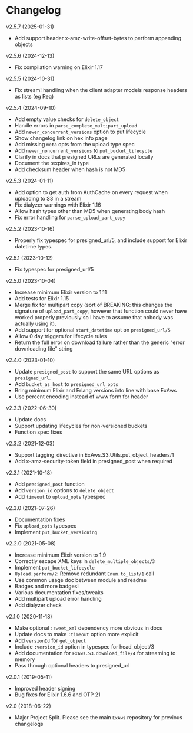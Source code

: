 # Changelog

v2.5.7 (2025-01-31)

- Add support header x-amz-write-offset-bytes to perform appending objects

v2.5.6 (2024-12-13)

- Fix compilation warning on Elixir 1.17

v2.5.5 (2024-10-31)

- Fix stream! handling when the client adapter models response headers as lists (eg Req)

v2.5.4 (2024-09-10)

- Add empty value checks for `delete_object`
- Handle errors in `parse_complete_multipart_upload`
- Add `newer_concurrent_versions` option to put lifecycle
- Show changelog link on hex info page
- Add missing `meta` opts from the upload type spec
- Add `newer_noncurrent_versions` to `put_bucket_lifecycle`
- Clarify in docs that presigned URLs are generated locally
- Document the :expires_in type
- Add checksum header when hash is not MD5

v2.5.3 (2024-01-11)

- Add option to get auth from AuthCache on every request when uploading to S3 in a stream
- Fix dialyzer warnings with Elixir 1.16
- Allow hash types other than MD5 when generating body hash
- Fix error handling for `parse_upload_part_copy`

v2.5.2 (2023-10-16)

- Properly fix typespec for presigned_url/5, and include support for Elixir datetime types.

v2.5.1 (2023-10-12)

- Fix typespec for presigned_url/5

v2.5.0 (2023-10-04)

- Increase minimum Elixir version to 1.11
- Add tests for Elixir 1.15
- Merge fix for multipart copy (sort of BREAKING: this changes the signature of
 `upload_part_copy`, however that function could never have worked properly previously so I have
 to assume that nobody was actually using it).
- Add support for optional `start_datetime` opt on `presigned_url/5`
- Allow 0 day triggers for lifecycle rules
- Return the full error on download failure rather than the generic "error downloading file" string

v2.4.0 (2023-01-10)

- Update `presigned_post` to support the same URL options as `presigned_url`.
- Add `bucket_as_host` to `presigned_url_opts`
- Bring minimum Elixir and Erlang versions into line with base ExAws
- Use percent encoding instead of www form for header

v2.3.3 (2022-06-30)

- Update docs
- Support updating lifecycles for non-versioned buckets
- Function spec fixes

v2.3.2 (2021-12-03)
- Support tagging_directive in ExAws.S3.Utils.put_object_headers/1
- Add x-amz-security-token field in presigned_post when required

v2.3.1 (2021-10-18)

- Add `presigned_post` function
- Add `version_id` options to `delete_object`
- Add `timeout` to `upload_opts` typespec

v2.3.0 (2021-07-26)

- Documentation fixes
- Fix `upload_opts` typespec
- Implement `put_bucket_versioning`

v2.2.0 (2021-05-08)

- Increase minimum Elixir version to 1.9
- Correctly escape XML keys in `delete_multiple_objects/3`
- Implement `put_bucket_lifecycle`
- `Upload.perform/2`: Remove redundant `Enum.to_list/1` call
- Use common usage doc between module and readme
- Badges and more badges!
- Various documentation fixes/tweaks
- Add multipart upload error handling
- Add dialyzer check

v2.1.0 (2020-11-18)

- Make optional `:sweet_xml` dependency more obvious in docs
- Update docs to make `:timeout` option more explicit
- Add `versionId` for `get_object`
- Include `:version_id` option in typespec for head_object/3
- Add documentation for `ExAws.S3.download_file/4` for streaming to memory
- Pass through optional headers to presigned_url

v2.0.1 (2019-05-11)

- Improved header signing
- Bug fixes for Elixir 1.6.6 and OTP 21

v2.0 (2018-06-22)

- Major Project Split. Please see the main `ExAws` repository for previous changelogs
